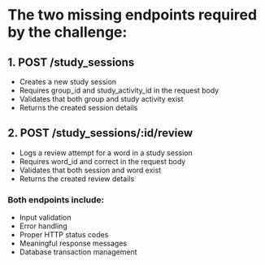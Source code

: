 # The two missing endpoints required by the challenge:

## 1. POST /study_sessions
- Creates a new study session
- Requires group_id and study_activity_id in the request body
- Validates that both group and study activity exist
- Returns the created session details

## 2. POST /study_sessions/:id/review
- Logs a review attempt for a word in a study session
- Requires word_id and correct in the request body
- Validates that both session and word exist
- Returns the created review details

### Both endpoints include:
- Input validation
- Error handling
- Proper HTTP status codes
- Meaningful response messages
- Database transaction management
